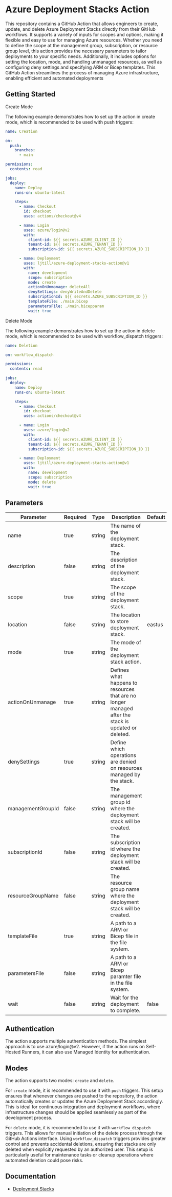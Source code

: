 # Azure Deployment Stacks Action

This repository contains a GitHub Action that allows engineers to create,
update, and delete Azure Deployment Stacks directly from their GitHub workflows.
It supports a variety of inputs for scopes and options, making it flexible and
easy to use for managing Azure resources. Whether you need to define the scope
at the management group, subscription, or resource group level, this action
provides the necessary parameters to tailor deployments to your specific needs.
Additionally, it includes options for setting the location, mode, and handling
unmanaged resources, as well as configuring deny settings and specifying ARM or
Bicep templates. This GitHub Action streamlines the process of managing Azure
infrastructure, enabling efficient and automated deployments

## Getting Started

Create Mode

The following example demonstrates how to set up the action in create mode,
which is recommended to be used with push triggers:

```yaml
name: Creation

on:
  push:
    branches:
      - main

permissions:
  contents: read

jobs:
  deploy:
    name: Deploy
    runs-on: ubuntu-latest

    steps:
      - name: Checkout
        id: checkout
        uses: actions/checkout@v4

      - name: Login
        uses: azure/login@v2
        with:
          client-id: ${{ secrets.AZURE_CLIENT_ID }}
          tenant-id: ${{ secrets.AZURE_TENANT_ID }}
          subscription-id: ${{ secrets.AZURE_SUBSCRIPTION_ID }}

      - name: Deployment
        uses: ljtill/azure-deployment-stacks-action@v1
        with:
          name: development
          scope: subscription
          mode: create
          actionOnUnmanage: deleteAll
          denySettings: denyWriteAndDelete
          subscriptionId: ${{ secrets.AZURE_SUBSCRIPTION_ID }}
          templateFile: ./main.bicep
          parametersFile: ./main.bicepparam
          wait: true
```

Delete Mode

The following example demonstrates how to set up the action in delete mode,
which is recommended to be used with workflow_dispatch triggers:

```yaml
name: Deletion

on: workflow_dispatch

permissions:
  contents: read

jobs:
  deploy:
    name: Deploy
    runs-on: ubuntu-latest

    steps:
      - name: Checkout
        id: checkout
        uses: actions/checkout@v4

      - name: Login
        uses: azure/login@v2
        with:
          client-id: ${{ secrets.AZURE_CLIENT_ID }}
          tenant-id: ${{ secrets.AZURE_TENANT_ID }}
          subscription-id: ${{ secrets.AZURE_SUBSCRIPTION_ID }}

      - name: Deployment
        uses: ljtill/azure-deployment-stacks-action@v1
        with:
          name: development
          scope: subscription
          mode: delete
          wait: true
```

## Parameters

| Parameter         | Required | Type   | Description                                                                                         | Default | Values                                       |
| ----------------- | -------- | ------ | --------------------------------------------------------------------------------------------------- | ------- | -------------------------------------------- |
| name              | true     | string | The name of the deployment stack.                                                                   |         |                                              |
| description       | false    | string | The description of the deployment stack.                                                            |         |                                              |
| scope             | true     | string | The scope of the deployment stack.                                                                  |         | managementGroup, subscription, resourceGroup |
| location          | false    | string | The location to store deployment stack.                                                             | eastus  |                                              |
| mode              | true     | string | The mode of the deployment stack action.                                                            |         | create, delete                               |
| actionOnUnmanage  | true     | string | Defines what happens to resources that are no longer managed after the stack is updated or deleted. |         | deleteAll, deleteResources, detachAll        |
| denySettings      | true     | string | Define which operations are denied on resources managed by the stack.                               |         | denyDelete, denyWriteAndDelete, none         |
| managementGroupId | false    | string | The management group id where the deployment stack will be created.                                 |         |                                              |
| subscriptionId    | false    | string | The subscription id where the deployment stack will be created.                                     |         |                                              |
| resourceGroupName | false    | string | The resource group name where the deployment stack will be created.                                 |         |                                              |
| templateFile      | true     | string | A path to a ARM or Bicep file in the file system.                                                   |         |                                              |
| parametersFile    | false    | string | A path to a ARM or Bicep paramter file in the file system.                                          |         |                                              |
| wait              | false    | string | Wait for the deployment to complete.                                                                | false   | true, false                                  |

## Authentication

The action supports multiple authentication methods. The simplest approach is to
use azure/login@v2. However, if the action runs on Self-Hosted Runners, it can
also use Managed Identity for authentication.

## Modes

The action supports two modes: `create` and `delete`.

For `create` mode, it is recommended to use it with `push` triggers. This setup
ensures that whenever changes are pushed to the repository, the action
automatically creates or updates the Azure Deployment Stack accordingly. This is
ideal for continuous integration and deployment workflows, where infrastructure
changes should be applied seamlessly as part of the development process.

For `delete` mode, it is recommended to use it with `workflow_dispatch`
triggers. This allows for manual initiation of the delete process through the
GitHub Actions interface. Using `workflow_dispatch` triggers provides greater
control and prevents accidental deletions, ensuring that stacks are only deleted
when explicitly requested by an authorized user. This setup is particularly
useful for maintenance tasks or cleanup operations where automated deletion
could pose risks.

## Documentation

- [Deployment Stacks](https://learn.microsoft.com/azure/azure-resource-manager/bicep/deployment-stacks)
